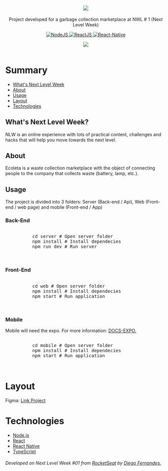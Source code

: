 <header>
  <h1 align="center">
    <img src="https://github.com/nivaldoandrade/Next-Level-Week---Booster/blob/master/readmeFiles/logo.png" />
  </h1>
  <p align="center">Project developed for a garbage collection marketplace at NWL # 1 (Next Level Week)</p>
  <p align="center">
    <a href="https://nodejs.org/en/" rel="nofollow">
        <img src="https://camo.githubusercontent.com/aed2c3876a97dab0bdadd00ece0a12f9291d1dab/68747470733a2f2f696d672e736869656c64732e696f2f7374617469632f76313f6c6162656c3d4e6f6465266d6573736167653d4a5326636f6c6f723d626c75653f7374796c653d706c6173746963266c6f676f3d4e6f64652e6a73" alt="NodeJS" data-canonical-src="https://img.shields.io/static/v1?label=Node&amp;message=JS&amp;color=blue?style=plastic&amp;logo=Node.js" style="max-width:100%;">
    </a>
    <a href="https://reactjs.org/" rel="nofollow">
        <img src="https://camo.githubusercontent.com/2fa18e428de4a1b7917b25f79b23633301dc152b/68747470733a2f2f696d672e736869656c64732e696f2f7374617469632f76313f6c6162656c3d5265616374266d6573736167653d4a5326636f6c6f723d626c75653f7374796c653d706c6173746963266c6f676f3d5265616374" alt="ReactJS" data-canonical-src="https://img.shields.io/static/v1?label=React&amp;message=JS&amp;color=blue?style=plastic&amp;logo=React" style="max-width:100%;">
    </a>
    <a href="https://reactnative.dev/" rel="nofollow">
        <img src="https://camo.githubusercontent.com/099a86b814c13bf9dbb1ebc651bd48740ba1de1a/68747470733a2f2f696d672e736869656c64732e696f2f7374617469632f76313f6c6162656c3d5265616374266d6573736167653d4e617469766526636f6c6f723d626c75653f7374796c653d706c6173746963266c6f676f3d5265616374" alt="React-Native" data-canonical-src="https://img.shields.io/static/v1?label=React&amp;message=Native&amp;color=blue?style=plastic&amp;logo=React" style="max-width:100%;">
    </a>
  </p>
  <p align="center">
    <img src="https://github.com/nivaldoandrade/Next-Level-Week---Booster/blob/master/readmeFiles/Ecoleta.png" />
  </p>
  </header>
  
 <main>
  <h1>Summary</h1>
  <ul>
    <li><a href="#What's Next Level Week">What's Next Level Week</a></li>
    <li><a href="#About">About</a></li>
    <li><a href="#Usage">Usage</a></li>
    <li><a href="#Layout">Layout</a></li>
    <li><a href="#Technologies">Technologies</a></li>
  </ul>
  
  <h2>What's Next Level Week?</h2>
  <p>NLW is an online experience with lots of practical content, challenges and hacks that will help you move towards the next level.</p>

  <h2>About</h2>
  <p>Ecoleta is a waste collection marketplace with the object of connecting people to the company that collects waste (battery, lamp, etc.).</p>
  
  <h2>Usage</h2>
    <p>The project is divided into 3 folders: Server (Back-end / Api), Web (Front-end / web page) and mobile (Front-end / App)</p>
    <p>
      <h3>Back-End</h3>
      <pre>
        <span>
          cd server # Open server folder
          npm install # Install dependecies
          npm run dev # Run server
        </span>
      </pre>
    </p>
    <p>
      <h3>Front-End</h3>
      <pre>
        <span>
          cd web # Open server folder
          npm install # Install dependecies
          npm start # Run application
        </span>
      </pre>
    </p>
    <p>
      <h3>Mobile</h3>
      <p>Mobile will need the expo. For more information: <a href="https://docs.expo.io/">DOCS-EXPO.</a></p>
      <pre>
        <span>
          cd mobile # Open server folder
          npm install # Install dependecies
          npm start # Run application
        </span>
      </pre>
    </p>
    <p>
    <h1>Layout</h1>
      <p>
        Figma: 
        <a href="https://www.figma.com/file/NgTleRioKgkKaub5x8w1z5/Ecoleta?node-id=0%3A1">Link Project</a>
      </p>
    </p>
    <p>
      <h1>Technologies</h1>
      <ul>
        <li><a href="https://nodejs.org/en/" rel="nofollow">Node.js</a></li>
        <li><a href="https://reactjs.org" rel="nofollow">React</a></li>
        <li><a href="https://facebook.github.io/react-native/" rel="nofollow">React Native</a></li>
        <li><a href="https://www.typescriptlang.org/" rel="nofollow">TypeScript</a></li>
      </ul>
    </p>
    <p>
      <h6>Developed on Next Level Week #01 from <a href="<a href="https://rocketseat.com.br">RocketSeat</a> by <a href="https://www.linkedin.com/in/diego-schell-fernandes/?originalSubdomain=br">Diego Fernandes.</a></h6>
    </p>
 </main>


